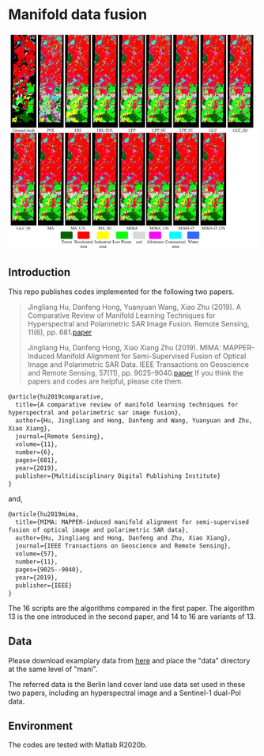 # Manifold data fusion
![Classification maps](https://github.com/Jingliang-Hu/manifold-data-fusion/blob/main/pic/berlin_classification_map.JPG)

## Introduction
This repo publishes codes implemented for the following two papers.
> Jingliang Hu, Danfeng Hong, Yuanyuan Wang, Xiao Zhu (2019). A Comparative Review of Manifold Learning Techniques for Hyperspectral and Polarimetric SAR Image Fusion. Remote Sensing, 11(6), pp. 681.[paper](https://www.mdpi.com/2072-4292/11/6/681)
> 
> Jingliang Hu, Danfeng Hong, Xiao Xiang Zhu (2019). MIMA: MAPPER-Induced Manifold Alignment for Semi-Supervised Fusion of Optical Image and Polarimetric SAR Data. IEEE Transactions on Geoscience and Remote Sensing, 57(11), pp. 9025–9040.[paper](https://ieeexplore.ieee.org/abstract/document/8802291)
If you think the papers and codes are helpful, please cite them.
```
@article{hu2019comparative,
  title={A comparative review of manifold learning techniques for hyperspectral and polarimetric sar image fusion},
  author={Hu, Jingliang and Hong, Danfeng and Wang, Yuanyuan and Zhu, Xiao Xiang},
  journal={Remote Sensing},
  volume={11},
  number={6},
  pages={681},
  year={2019},
  publisher={Multidisciplinary Digital Publishing Institute}
}
```
and,
```
@article{hu2019mima,
  title={MIMA: MAPPER-induced manifold alignment for semi-supervised fusion of optical image and polarimetric SAR data},
  author={Hu, Jingliang and Hong, Danfeng and Zhu, Xiao Xiang},
  journal={IEEE Transactions on Geoscience and Remote Sensing},
  volume={57},
  number={11},
  pages={9025--9040},
  year={2019},
  publisher={IEEE}
}
```

The 16 scripts are the algorithms compared in the first paper. The algorithm 13 is the one introduced in the second paper, and 14 to 16 are variants of 13.

## Data
Please download examplary data from [here](ftp://ftp.lrz.de/transfer/temporary_data_storage/) and place the "data" directory at the same level of "mani".

The referred data is the Berlin land cover land use data set used in these two papers, including an hyperspectral image and a Sentinel-1 dual-Pol data.

## Environment
The codes are tested with Matlab R2020b.


